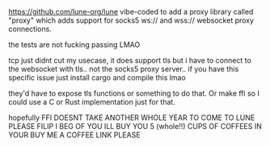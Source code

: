 https://github.com/lune-org/lune vibe-coded to add a proxy library called "proxy" which adds support for socks5 ws:// and wss:// websocket proxy connections.

the tests are not fucking passing LMAO

tcp just didnt cut my usecase, it does support tls but i have to connect to the websocket with tls.. not the socks5 proxy server..
if you have this specific issue just install cargo and compile this lmao


they'd have to expose tls functions or something to do that.
Or make ffi so I could use a C or Rust implementation just for that.

hopefully FFI DOESNT TAKE ANOTHER WHOLE YEAR TO COME TO LUNE PLEASE FILIP I BEG OF YOU
ILL BUY YOU 5 (whole!!) CUPS OF COFFEES IN YOUR BUY ME A COFFEE LINK PLEASE
